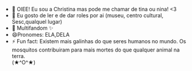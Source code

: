 - 👋 OIEE! Eu sou a Christina mas pode me chamar de tina ou nina! <3 
- 👀 Eu gosto de ler e de dar roles por ai (museu, centro cultural, Sesc,qualquel lugar)
- 🌱 Multifandom ✨
- 😄Pronomes: ELA,DELA
- ⚡ Fun fact: Existem mais galinhas do que seres humanos no mundo. Os mosquitos contribuiram para mais mortes do que qualquer animal na terra.   
(★^O^★) 

